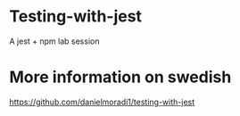 # Testing-with-jest
A jest + npm lab session

# More information on swedish
https://github.com/danielmoradi1/testing-with-jest
